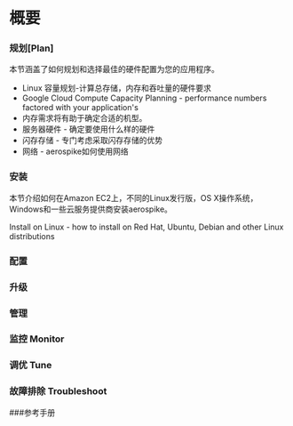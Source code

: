 # 概要


### 规划[Plan]


本节涵盖了如何规划和选择最佳的硬件配置为您的应用程序。

* Linux 容量规划-计算总存储，内存和吞吐量的硬件要求
* Google Cloud Compute Capacity Planning - performance numbers factored with your application's
* 内存需求将有助于确定合适的机型。
* 服务器硬件 - 确定要使用什么样的硬件
* 闪存存储 - 专门考虑采取闪存存储的优势
* 网络 - aerospike如何使用网络


### 安装
本节介绍如何在Amazon EC2上，不同的Linux发行版，OS X操作系统，Windows和一些云服务提供商安装aerospike。

Install on Linux - how to install on Red Hat, Ubuntu, Debian and other Linux distributions



### 配置


### 升级

### 管理


### 监控 Monitor

### 调优 Tune

### 故障排除 Troubleshoot



###参考手册